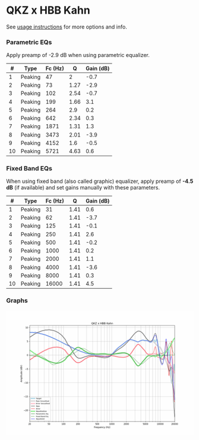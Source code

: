 # QKZ x HBB Kahn
See [usage instructions](https://github.com/jaakkopasanen/AutoEq#usage) for more options and info.

### Parametric EQs
Apply preamp of -2.9 dB when using parametric equalizer.

|   # | Type    |   Fc (Hz) |    Q |   Gain (dB) |
|-----|---------|-----------|------|-------------|
|   1 | Peaking |        47 | 2    |        -0.7 |
|   2 | Peaking |        73 | 1.27 |        -2.9 |
|   3 | Peaking |       102 | 2.54 |        -0.7 |
|   4 | Peaking |       199 | 1.66 |         3.1 |
|   5 | Peaking |       264 | 2.9  |         0.2 |
|   6 | Peaking |       642 | 2.34 |         0.3 |
|   7 | Peaking |      1871 | 1.31 |         1.3 |
|   8 | Peaking |      3473 | 2.01 |        -3.9 |
|   9 | Peaking |      4152 | 1.6  |        -0.5 |
|  10 | Peaking |      5721 | 4.63 |         0.6 |

### Fixed Band EQs
When using fixed band (also called graphic) equalizer, apply preamp of **-4.5 dB** (if available) and set gains manually with these parameters.

|   # | Type    |   Fc (Hz) |    Q |   Gain (dB) |
|-----|---------|-----------|------|-------------|
|   1 | Peaking |        31 | 1.41 |         0.6 |
|   2 | Peaking |        62 | 1.41 |        -3.7 |
|   3 | Peaking |       125 | 1.41 |        -0.1 |
|   4 | Peaking |       250 | 1.41 |         2.6 |
|   5 | Peaking |       500 | 1.41 |        -0.2 |
|   6 | Peaking |      1000 | 1.41 |         0.2 |
|   7 | Peaking |      2000 | 1.41 |         1.1 |
|   8 | Peaking |      4000 | 1.41 |        -3.6 |
|   9 | Peaking |      8000 | 1.41 |         0.3 |
|  10 | Peaking |     16000 | 1.41 |         4.5 |

### Graphs
![](./QKZ%20x%20HBB%20Kahn.png)
